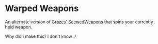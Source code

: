 # Warped Weapons
An alternate version of [Grazes' ScewedWeapons](https://thunderstore.io/c/ultrakill/p/Graze/ScewedWeapons/) that spins your currently held weapon.

Why did i make this? I don't know :/
